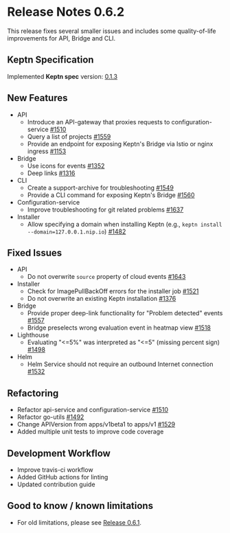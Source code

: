 # Release Notes 0.6.2

This release fixes several smaller issues and includes some quality-of-life improvements for API, Bridge and CLI.

## Keptn Specification

Implemented **Keptn spec** version: [0.1.3](https://github.com/keptn/spec/tree/0.1.3)

## New Features

* API
  * Introduce an API-gateway that proxies requests to configuration-service [#1510](https://github.com/keptn/keptn/issues/1510)
  * Query a list of projects [#1559](https://github.com/keptn/keptn/issues/1559)
  * Provide an endpoint for exposing Keptn's Bridge via Istio or nginx ingress [#1153](https://github.com/keptn/keptn/issues/1153)
* Bridge
  * Use icons for events [#1352](https://github.com/keptn/keptn/issues/1352)
  * Deep links [#1316](https://github.com/keptn/keptn/issues/1316)
* CLI
  * Create a support-archive for troubleshooting [#1549](https://github.com/keptn/keptn/issues/1549)
  * Provide a CLI command for exposing Keptn's Bridge [#1560](https://github.com/keptn/keptn/issues/1560)
* Configuration-service
  * Improve troubleshooting for git related problems [#1637](https://github.com/keptn/keptn/issues/1637)
* Installer
  * Allow specifying a domain when installing Keptn (e.g., `keptn install --domain=127.0.0.1.nip.io`) [#1482](https://github.com/keptn/keptn/issues/1482)
 
## Fixed Issues

* API
  * Do not overwrite `source` property of cloud events [#1643](https://github.com/keptn/keptn/issues/1643)
* Installer
  * Check for ImagePullBackOff errors for the installer job [#1521](https://github.com/keptn/keptn/issues/1521)
  * Do not overwrite an existing Keptn installation [#1376](https://github.com/keptn/keptn/issues/1376)
* Bridge
  * Provide proper deep-link functionality for "Problem detected" events [#1557](https://github.com/keptn/keptn/issues/1557)
  * Bridge preselects wrong evaluation event in heatmap view [#1518](https://github.com/keptn/keptn/issues/1518) 
* Lighthouse
  * Evaluating "<=5%" was interpreted as "<=5" (missing percent sign) [#1498](https://github.com/keptn/keptn/issues/1498)
* Helm
  * Helm Service should not require an outbound Internet connection [#1532](https://github.com/keptn/keptn/issues/1532)

## Refactoring

* Refactor api-service and configuration-service [#1510](https://github.com/keptn/keptn/issues/1510)
* Refactor go-utils [#1492](https://github.com/keptn/keptn/issues/1492)
* Change APIVersion from apps/v1beta1 to apps/v1 [#1529](https://github.com/keptn/keptn/issues/1529)
* Added multiple unit tests to improve code coverage

## Development Workflow

* Improve travis-ci workflow
* Added GitHub actions for linting
* Updated contribution guide

## Good to know / known limitations
- For old limitations, please see [Release 0.6.1](https://github.com/keptn/keptn/releases/tag/0.6.1). 
